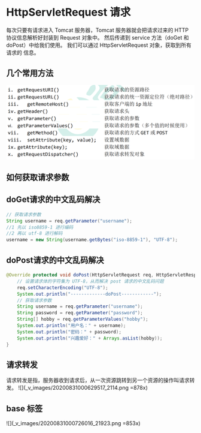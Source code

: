 # HttpServletRequest 请求

每次只要有请求进入 Tomcat 服务器，Tomcat 服务器就会把请求过来的 HTTP 协议信息解析好封装到 Request 对象中。 
然后传递到 service 方法（doGet 和 doPost）中给我们使用。
我们可以通过 HttpServletRequest 对象，获取到所有请求的 信息。

## 几个常用方法
![](_v_images/20200831000500056_17542.png)

## 如何获取请求参数



## doGet请求的中文乱码解决

```java
// 获取请求参数
String username = req.getParameter("username");
//1 先以 iso8859-1 进行编码
//2 再以 utf-8 进行解码
username = new String(username.getBytes("iso-8859-1"), "UTF-8");
```

## doPost请求的中文乱码解决

```java
@Override protected void doPost(HttpServletRequest req, HttpServletResponse resp) throws ServletException, IOException {
    // 设置请求体的字符集为 UTF-8，从而解决 post 请求的中文乱码问题
    req.setCharacterEncoding("UTF-8");
    System.out.println("-------------doPost------------");
    // 获取请求参数
    String username = req.getParameter("username");
    String password = req.getParameter("password");
    String[] hobby = req.getParameterValues("hobby");
    System.out.println("用户名：" + username);
    System.out.println("密码：" + password);
    System.out.println("兴趣爱好：" + Arrays.asList(hobby)); 
}
```

## 请求转发

请求转发是指，服务器收到请求后，从一次资源跳转到另一个资源的操作叫请求转发。
![](_v_images/20200831000629517_2114.png =878x)

## base 标签

![](_v_images/20200831000726016_21923.png =853x)

